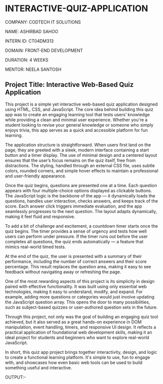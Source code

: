 # INTERACTIVE-QUIZ-APPLICATION

COMPANY: CODTECH IT SOLUTIONS

NAME: ASHIRBAD SAHOO

INTERN ID: CT04DM313

DOMAIN: FRONT-END DEVELOPMENT

DURATION: 4 WEEKS

MENTOR: NEELA SANTOSH

## Project Title: Interactive Web-Based Quiz Application

This project is a simple yet interactive web-based quiz application designed using HTML, CSS, and JavaScript. The core idea behind building this quiz app was to create an engaging learning tool that tests users’ knowledge while providing a clean and minimal user experience. Whether you're a student looking to revise your general knowledge or someone who simply enjoys trivia, this app serves as a quick and accessible platform for fun learning.

The application structure is straightforward. When users first land on the page, they are greeted with a sleek, modern interface containing a start button and a timer display. The use of minimal design and a centered layout ensures that the user’s focus remains on the quiz itself, free from distractions. The styling, handled through an external CSS file, uses subtle colors, rounded corners, and simple hover effects to maintain a professional and user-friendly appearance.

Once the quiz begins, questions are presented one at a time. Each question appears with four multiple-choice options displayed as clickable buttons. The JavaScript logic is the backbone of the app — it dynamically loads the questions, handles user interaction, checks answers, and keeps track of the score. Each answer click triggers immediate evaluation, and the app seamlessly progresses to the next question. The layout adapts dynamically, making it feel fluid and responsive.

To add a bit of challenge and excitement, a countdown timer starts once the quiz begins. The timer provides a sense of urgency and tests how well users can perform under pressure. If the timer runs out before the user completes all questions, the quiz ends automatically — a feature that mimics real-world timed tests.

At the end of the quiz, the user is presented with a summary of their performance, including the number of correct answers and their score percentage. This result replaces the question area, making it easy to see feedback without navigating away or refreshing the page.

One of the most rewarding aspects of this project is its simplicity in design paired with effective functionality. It was built using only essential web technologies, making it easy to understand, modify, and expand. For example, adding more questions or categories would just involve updating the JavaScript question array. This opens the door to many possibilities, such as subject-based quizzes or user-authored question sets in the future.

Through this project, not only was the goal of building an engaging quiz tool achieved, but it also served as a great hands-on experience in DOM manipulation, event handling, timers, and responsive UI design. It reflects a practical application of foundational web development skills, making it an ideal project for students and beginners who want to explore real-world JavaScript.

In short, this quiz app project brings together interactivity, design, and logic to create a functional learning platform. It's simple to use, fun to engage with, and showcases how even basic web tools can be used to build something useful and interactive.

OUTPUT:-
